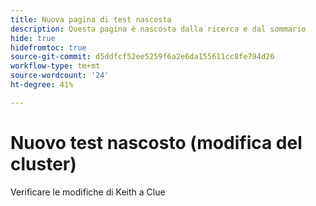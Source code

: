 ```yaml
---
title: Nuova pagina di test nascosta
description: Questa pagina è nascosta dalla ricerca e dal sommario
hide: true
hidefromtoc: true
source-git-commit: d5ddfcf52ee5259f6a2e6da155611cc8fe794d26
workflow-type: tm+mt
source-wordcount: '24'
ht-degree: 41%

---
```


# Nuovo test nascosto (modifica del cluster)

Verificare le modifiche di Keith a Clue
